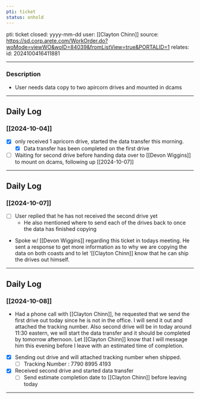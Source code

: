 ```yaml
---
pti: ticket
status: onhold
---
```

pti: ticket 
closed: yyyy-mm-dd
user: [[Clayton Chinn]]
source: https://sd.corp.arete.com/WorkOrder.do?woMode=viewWO&woID=84039&fromListView=true&PORTALID=1
relates: 
id: 2024100416411881

---
### Description
- User needs data copy to two apircorn drives and mounted in dcams
---
## Daily Log
### [[2024-10-04]]
- [x] only received 1 apricorn drive, started the data transfer this morning.
	- [x] Data transfer has been completed on the first drive
- [ ] Waiting for second drive before handing data over to [[Devon Wiggins]] to mount on dcams, following up [[2024-10-07]]
---
## Daily Log
### [[2024-10-07]]
- [ ] User replied that he has not received the second drive yet
	- He also mentioned where to send each of the drives back to once the data has finished copying
- Spoke w/ [[Devon Wiggins]] regarding this ticket in todays meeting. He sent a response to get more information as to why we are copying the data on both coasts and to let ‘[[Clayton Chinn]] know that he can ship the drives out himself.
---
## Daily Log
### [[2024-10-08]]
- Had a phone call with [[Clayton Chinn]], he requested that we send the first drive out today since he is not in the office. I will send it out and attached the tracking number. Also second drive will be in today around 11:30 eastern, we will start the data transfer and it should be completed by tomorrow afternoon. Let [[Clayton Chinn]] know that I will message him this evening before I leave with an estimated time of completion.
- [x] Sending out drive and will attached tracking number when shipped.
	- [ ] Tracking Number : 7790 8995 4193
- [x] Received second drive and started data transfer
	- [ ] Send estimate completion date to [[Clayton Chinn]] before leaving today
---
